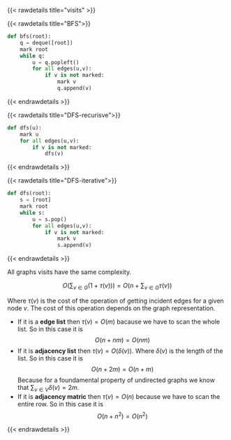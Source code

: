 {{< rawdetails title="visits" >}}

{{< rawdetails title="BFS">}}
```python
def bfs(root):
	q = deque([root])
	mark root
	while q:
		u = q.popleft()
		for all edges(u,v):
			if v is not marked:
				mark v
				q.append(v)
```
{{< endrawdetails >}}

{{< rawdetails title="DFS-recurisve">}}
```python
def dfs(u):
	mark u
	for all edges(u,v):
		if v is not marked:
			dfs(v)
```
{{< endrawdetails >}}

{{< rawdetails title="DFS-iterative">}}
```python
def dfs(root):
	s = [root]
	mark root
	while s:
		u = s.pop()
		for all edges(u,v):
			if v is not marked:
				mark v
				s.append(v)
```
{{< endrawdetails >}}




All graphs visits have the same complexity.

$$ O( \sum_{v \in G} (1 + \tau(v))) = O( n + \sum_{v \in G} \tau(v))$$

Where $\tau(v)$ is the cost of the operation of getting incident edges for a given node $v$.
The cost of this operation depends on the graph representation.
- If it is a **edge list** then $\tau(v) = O(m)$ bacause we have to scan the whole list. So in this case it is $$O(n + nm) = O(nm)$$
- If it is **adjacency list** then $\tau(v) = O(\delta(v))$. Where $\delta(v)$ is the length of the list. So in this case it is $$O(n + 2m) = O(n + m)$$ Because for a foundamental property of undirected graphs we know that $\sum_{v \in V} \delta(v) = 2m$.
- If it is **adjacency matric** then $\tau(v) = O(n)$ because we have to scan the entire row. So in this case it is $$O(n + n^2) = O(n^2)$$





{{< endrawdetails >}}